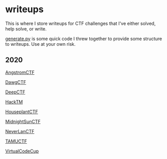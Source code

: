 # writeups

This is where I store writeups for CTF challenges that I've either solved, help solve, or write.

[generate.py](generate.py) is some quick code I threw together to provide some structure to writeups. Use at your own risk.

## 2020
[AngstromCTF](AngstromCTF2020)

[DawgCTF](DawgCTF2020)

[DeepCTF](DeepCTF2020)

[HackTM](HackTM2020)

[HouseplantCTF](HouseplantCTF2020)

[MidnightSunCTF](MidnightSunCTF2020)

[NeverLanCTF](NeverLanCTF2020)

[TAMUCTF](TAMUCTF2020)

[VirtualCodeCup](VirtualCodeCup2020)

